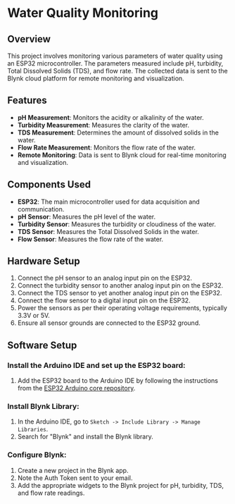 # Water Quality Monitoring

## Overview
This project involves monitoring various parameters of water quality using an ESP32 microcontroller. The parameters measured include pH, turbidity, Total Dissolved Solids (TDS), and flow rate. The collected data is sent to the Blynk cloud platform for remote monitoring and visualization.

## Features
- **pH Measurement**: Monitors the acidity or alkalinity of the water.
- **Turbidity Measurement**: Measures the clarity of the water.
- **TDS Measurement**: Determines the amount of dissolved solids in the water.
- **Flow Rate Measurement**: Monitors the flow rate of the water.
- **Remote Monitoring**: Data is sent to Blynk cloud for real-time monitoring and visualization.

## Components Used
- **ESP32**: The main microcontroller used for data acquisition and communication.
- **pH Sensor**: Measures the pH level of the water.
- **Turbidity Sensor**: Measures the turbidity or cloudiness of the water.
- **TDS Sensor**: Measures the Total Dissolved Solids in the water.
- **Flow Sensor**: Measures the flow rate of the water.

## Hardware Setup
1. Connect the pH sensor to an analog input pin on the ESP32.
2. Connect the turbidity sensor to another analog input pin on the ESP32.
3. Connect the TDS sensor to yet another analog input pin on the ESP32.
4. Connect the flow sensor to a digital input pin on the ESP32.
5. Power the sensors as per their operating voltage requirements, typically 3.3V or 5V.
6. Ensure all sensor grounds are connected to the ESP32 ground.

## Software Setup
### Install the Arduino IDE and set up the ESP32 board:
1. Add the ESP32 board to the Arduino IDE by following the instructions from the [ESP32 Arduino core repository](https://github.com/espressif/arduino-esp32).

### Install Blynk Library:
1. In the Arduino IDE, go to `Sketch -> Include Library -> Manage Libraries`.
2. Search for "Blynk" and install the Blynk library.

### Configure Blynk:
1. Create a new project in the Blynk app.
2. Note the Auth Token sent to your email.
3. Add the appropriate widgets to the Blynk project for pH, turbidity, TDS, and flow rate readings.

